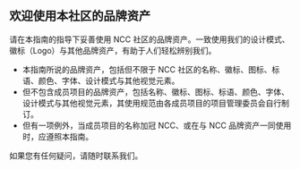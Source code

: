## 欢迎使用本社区的品牌资产

请在本指南的指导下妥善使用 NCC 社区的品牌资产。一致使用我们的设计模式、徽标（Logo）与其他品牌资产，有助于人们轻松辨别我们。

- 本指南所说的品牌资产，包括但不限于 NCC 社区的名称、徽标、图标、标语、颜色、字体、设计模式与其他视觉元素。
- 但不包含成员项目的品牌资产，包括名称、徽标、图标、标语、颜色、字体、设计模式与其他视觉元素，其使用规范由各成员项目的项目管理委员会自行制订。
- 但有一项例外，当成员项目的名称加冠 NCC、或在与 NCC 品牌资产一同使用时，应遵照本指南。

如果您有任何疑问，请随时联系我们。